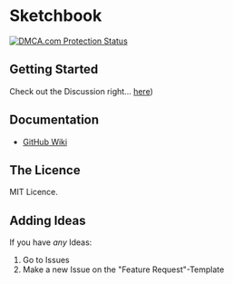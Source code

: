 # Sketchbook

<a href="//www.dmca.com/Protection/Status.aspx?ID=40e99080-ff4f-47da-b810-1e8f26891dbe" title="DMCA.com Protection Status" class="dmca-badge"> <img src ="https://images.dmca.com/Badges/dmca_protected_sml_120l.png?ID=40e99080-ff4f-47da-b810-1e8f26891dbe"  alt="DMCA.com Protection Status" /></a>  <script src="https://images.dmca.com/Badges/DMCABadgeHelper.min.js"> </script>

## Getting Started
Check out the Discussion right... [here](https://github.com/schnow265/Sketchbook/discussions/2))


## Documentation

* [GitHub Wiki](https://github.com/schnow265/sketchbook/wiki)

## The Licence
MIT Licence.

## Adding Ideas
If you have *any* Ideas:
1. Go to Issues
2. Make a new Issue on the "Feature Request"-Template
